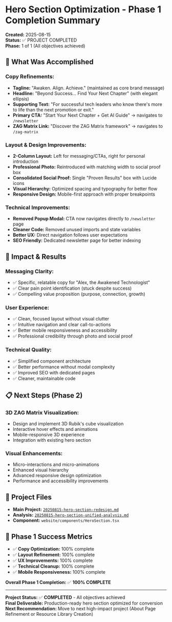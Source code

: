 # Hero Section Optimization - Phase 1 Completion Summary
**Created:** 2025-08-15  
**Status:** ✅ PROJECT COMPLETED  
**Phase:** 1 of 1 (All objectives achieved)

## 🎯 **What Was Accomplished**

### **Copy Refinements:**
- **Tagline:** "Awaken. Align. Achieve." (maintained as core brand message)
- **Headline:** "Beyond Success... Find Your Next Chapter" (with elegant ellipsis)
- **Supporting Text:** "For successful tech leaders who know there's more to life than the next promotion or exit."
- **Primary CTA:** "Start Your Next Chapter + Get AI Guide" → navigates to `/newsletter`
- **ZAG Matrix Link:** "Discover the ZAG Matrix framework" → navigates to `/zag-matrix`

### **Layout & Design Improvements:**
- **2-Column Layout:** Left for messaging/CTAs, right for personal introduction
- **Professional Photo:** Reintroduced with matching width to social proof box
- **Consolidated Social Proof:** Single "Proven Results" box with Lucide icons
- **Visual Hierarchy:** Optimized spacing and typography for better flow
- **Responsive Design:** Mobile-first approach with proper breakpoints

### **Technical Improvements:**
- **Removed Popup Modal:** CTA now navigates directly to `/newsletter` page
- **Cleaner Code:** Removed unused imports and state variables
- **Better UX:** Direct navigation follows user expectations
- **SEO Friendly:** Dedicated newsletter page for better indexing

## 🚀 **Impact & Results**

### **Messaging Clarity:**
- ✅ Specific, relatable copy for "Alex, the Awakened Technologist"
- ✅ Clear pain point identification (stuck despite success)
- ✅ Compelling value proposition (purpose, connection, growth)

### **User Experience:**
- ✅ Clean, focused layout without visual clutter
- ✅ Intuitive navigation and clear call-to-actions
- ✅ Better mobile responsiveness and accessibility
- ✅ Professional credibility through photo and social proof

### **Technical Quality:**
- ✅ Simplified component architecture
- ✅ Better performance without modal complexity
- ✅ Improved SEO with dedicated pages
- ✅ Cleaner, maintainable code

## 📋 **Next Steps (Phase 2)**

### **3D ZAG Matrix Visualization:**
- Design and implement 3D Rubik's cube visualization
- Interactive hover effects and animations
- Mobile-responsive 3D experience
- Integration with existing hero section

### **Visual Enhancements:**
- Micro-interactions and micro-animations
- Enhanced visual hierarchy
- Advanced responsive design optimization
- Performance and accessibility improvements

## 📁 **Project Files**

- **Main Project:** [`20250815-hero-section-redesign.md`](./20250815-hero-section-redesign.md)
- **Analysis:** [`20250815-hero-section-unified-analysis.md`](./20250815-hero-section-unified-analysis.md)
- **Component:** `website/components/HeroSection.tsx`

## 🎉 **Phase 1 Success Metrics**

- ✅ **Copy Optimization:** 100% complete
- ✅ **Layout Refinement:** 100% complete  
- ✅ **UX Improvements:** 100% complete
- ✅ **Technical Cleanup:** 100% complete
- ✅ **Mobile Responsiveness:** 100% complete

**Overall Phase 1 Completion:** ✅ **100% COMPLETE**

---

**Project Status:** ✅ **COMPLETED** - All objectives achieved  
**Final Deliverable:** Production-ready hero section optimized for conversion  
**Next Recommendation:** Move to next high-impact project (About Page Refinement or Resource Library Creation)
